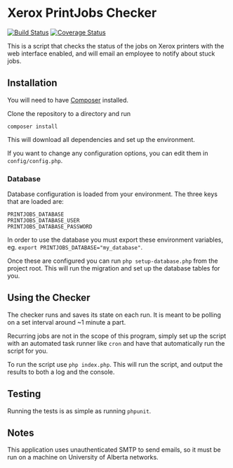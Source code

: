 Xerox PrintJobs Checker
========================

[![Build Status](https://travis-ci.org/tpavlek/PrintJobs.svg?branch=master)](https://travis-ci.org/tpavlek/PrintJobs)
[![Coverage Status](https://coveralls.io/repos/tpavlek/PrintJobs/badge.png?branch=master)](https://coveralls.io/r/tpavlek/PrintJobs?branch=master)

This is a script that checks the status of the jobs on Xerox printers with the web interface enabled, and will email an
employee to notify about stuck jobs.

Installation
-------------

You will need to have [Composer](https://getcomposer.org/) installed.

Clone the repository to a directory and run 

```
composer install
```

This will download all dependencies and set up the environment.

If you want to change any configuration options, you can edit them in `config/config.php`.

### Database

Database configuration is loaded from your environment. The three keys that are loaded are:
```
PRINTJOBS_DATABASE
PRINTJOBS_DATABASE_USER
PRINTJOBS_DATABASE_PASSWORD
```

In order to use the database you must export these environment variables, eg. `export PRINTJOBS_DATABASE="my_database"`.

Once these are configured you can run `php setup-database.php` from the project root. This will run the migration and
set up the database tables for you.

Using the Checker
------------------

The checker runs and saves its state on each run. It is meant to be polling on a set interval around ~1 minute a part.

Recurring jobs are not in the scope of this program, simply set up the script with an automated task runner like `cron`
and have that automatically run the script for you.

To run the script use `php index.php`. This will run the script, and output the results to both a log and the console.

Testing
--------

Running the tests is as simple as running `phpunit`.

Notes
------

This application uses unauthenticated SMTP to send emails, so it must be run on a machine on University of Alberta
networks.


